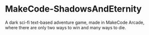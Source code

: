 # MakeCode-ShadowsAndEternity
A dark sci-fi text-based adventure game, made in MakeCode Arcade, where there are only two ways to win and many ways to die.
